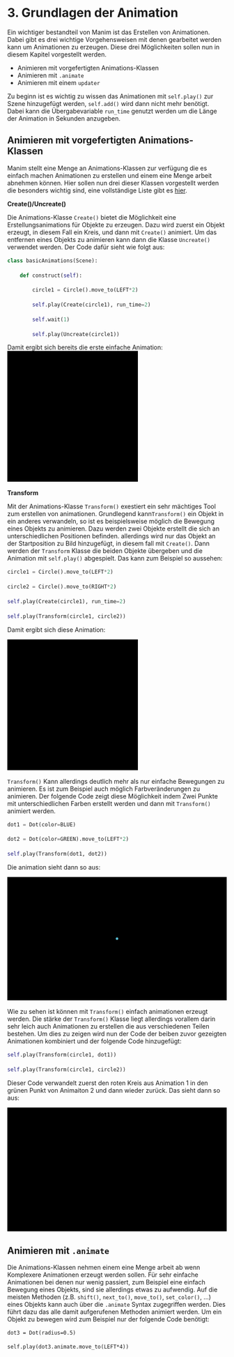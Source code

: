 # 3. Grundlagen der Animation

Ein wichtiger bestandteil von Manim ist das Erstellen von Animationen. Dabei gibt es drei wichtige Vorgehensweisen mit denen gearbeitet werden kann um Animationen zu erzeugen. Diese drei Möglichkeiten sollen nun in diesem Kapitel vorgestellt werden.

- Animieren mit vorgefertigten Animations-Klassen
- Animieren mit ```.animate```
- Animieren mit einem ```updater```

Zu beginn ist es wichtig zu wissen das Animationen mit ```self.play()``` zur Szene hinzugefügt werden, ```self.add()``` wird dann nicht mehr benötigt. Dabei kann die Übergabevariable ```run_time``` genutzt werden um die Länge der Animation in Sekunden anzugeben.

## Animieren mit vorgefertigten Animations-Klassen

Manim stellt eine Menge an Animations-Klassen zur verfügung die es einfach machen Animationen zu erstellen und einem eine Menge arbeit abnehmen können. Hier sollen nun drei dieser Klassen vorgestellt werden die besonders wichtig sind, eine vollständige Liste gibt es [hier](https://docs.manim.community/en/stable/reference_index/animations.html).


**Create()/Uncreate()**

Die Animations-Klasse ```Create()``` bietet die Möglichkeit eine Erstellungsanimations für Objekte zu erzeugen. Dazu wird zuerst ein Objekt erzeugt, in diesem Fall ein Kreis, und dann mit ```Create()``` animiert. Um das entfernen eines Objekts zu animieren kann dann die Klasse ```Uncreate()``` verwendet werden. Der Code dafür sieht wie folgt aus:

```python
class basicAnimations(Scene):

    def construct(self):

        circle1 = Circle().move_to(LEFT*2)

        self.play(Create(circle1), run_time=2)

        self.wait(1)

        self.play(Uncreate(circle1))
```
Damit ergibt sich bereits die erste einfache Animation:
![createUncreate](./mediaFiles/createUncreate.gif) 

**Transform**

Mit der Animations-Klasse ```Transform()``` exestiert ein sehr mächtiges Tool zum erstellen von animationen. Grundlegend kann```Transform()``` ein Objekt in ein anderes verwandeln, so ist es beispielsweise möglich die Bewegung eines Objekts zu animieren. Dazu werden zwei Objekte erstellt die sich an unterschiedlichen Positionen befinden. allerdings wird nur das Objekt an der Startposition zu Bild hinzugefügt, in diesem fall mit ```Create()```. Dann werden der ```Transform``` Klasse die beiden Objekte übergeben und die Animation mit ```self.play()``` abgespielt. Das kann zum Beispiel so aussehen:

```python
circle1 = Circle().move_to(LEFT*2)

circle2 = Circle().move_to(RIGHT*2)

self.play(Create(circle1), run_time=2)

self.play(Transform(circle1, circle2))
```

Damit ergibt sich diese Animation:

![basicTransform](./mediaFiles/basicTransform.gif)

```Transform()``` Kann allerdings deutlich mehr als nur einfache Bewegungen zu animieren. Es ist zum Beispiel auch möglich Farbveränderungen zu animieren. Der folgende Code zeigt diese Möglichkeit indem Zwei Punkte mit unterschiedlichen Farben erstellt werden und dann mit ```Transform()``` animiert werden.

```python
dot1 = Dot(color=BLUE)

dot2 = Dot(color=GREEN).move_to(LEFT*2)

self.play(Transform(dot1, dot2))
```

Die animation sieht dann so aus:

![colorTransform](./mediaFiles/colorTransform.gif)

Wie zu sehen ist können mit ```Transform()``` einfach animationen erzeugt werden. Die stärke der ```Transform()``` Klasse liegt allerdings vorallem darin sehr leich auch Animationen zu erstellen die aus verschiedenen Teilen bestehen. Um dies zu zeigen wird nun der Code der beiben zuvor gezeigten Animationen kombiniert und der folgende Code hinzugefügt:

```python
self.play(Transform(circle1, dot1))

self.play(Transform(circle1, circle2))
```

Dieser Code verwandelt zuerst den roten Kreis aus Animation 1 in den grünen Punkt von Animaiton 2 und dann wieder zurück. Das sieht dann so aus:

![finalTransform](./mediaFiles/finalTransform.gif)

## Animieren mit ```.animate```

Die Animations-Klassen nehmen einem eine Menge arbeit ab wenn Komplexere Animationen erzeugt werden sollen. Für sehr einfache Animationen bei denen nur wenig passiert, zum Beispiel eine einfach Bewegung eines Objekts, sind sie allerdings etwas zu aufwendig. Auf die meisten Methoden (z.B. ```shift()```, ```next_to()```, ```move_to()```, ```set_color()```, ...) eines Objekts kann auch über die ```.animate``` Syntax zugegriffen werden. Dies führt dazu das alle damit aufgerufenen Methoden animiert werden. Um ein Objekt zu bewegen wird zum Beispiel nur der folgende Code benötigt: 

```
dot3 = Dot(radius=0.5)

self.play(dot3.animate.move_to(LEFT*4))
```